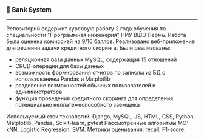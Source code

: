 ### :money_with_wings: Bank System
<hr>

Репозиторий содержит курсовую работу 2 года обучения по специальности "Программная инженерия" НИУ ВШЭ Пермь.
Работа была оценена комиссией на 9/10 баллов. Реализовано веб-приложение для решения задачи кредитного скоринга. 
Были реализованы:
* реляционная база данных MySQL, содержащая 15 отношений
* CRUD-операции для базы данных
* возможность формирования отчетов по записям из БД с использованием Pandas и Matplotlib
* разделение возможностей обычных пользователей и адиминистратора
* функция проведения кредитного скоринга для определения потенциально неплатежеспособного заёмщика

Используемый стек технологий: Django, MySQL, JS, HTML, CSS, Python, Matplotlib, Pandas, Scikit-learn, pytest
Рассмотренные алгоритмы МО: kNN, Logistic Regression, SVM.
Метрики оценивания: recall, F1-score.
